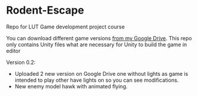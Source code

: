 # Rodent-Escape
 Repo for LUT Game development project course

 You can download different game versions [from my Google Drive](https://drive.google.com/drive/folders/1azWPH_pIacfNtv4SfGLxpjTJ7MHYz9L2?usp=sharing). This repo only contains Unity files what are necessary for Unity to build the game in editor

 Version 0.2:
 - Uploaded 2 new version on Google Drive one without lights as game is intended to play other have lights on so you can see modifications.
 - New enemy model hawk with animated flying.
